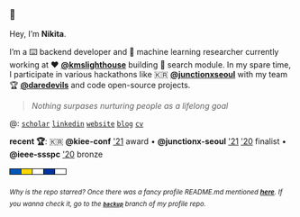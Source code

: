 ### 👋

Hey, I’m **Nikita**.

I’m a ⌨️ backend developer and 🤖 machine learning researcher currently working at ♥ **[@kmslighthouse](https://www.kmslh.com/)** building 🔎 search module. In my spare time, I participate in various hackathons like 🇰🇷 **[@junctionxseoul](https://www.facebook.com/junctionxseoul)** with my team 🏆 **[@daredevils](https://github.com/daredevils-team)** and code open-source projects.

> _Nothing surpases nurturing people as a lifelong goal_

@: [`scholar`](https://scholar.google.com/citations?user=qy3ZD4IAAAAJ&hl=en) [`linkedin`](https://www.linkedin.com/in/xtenzq/) [`website`](https://xtenzq.github.io/) [`blog`](https://xtenzq.github.io/blog) [`cv`](https://xtenzq.github.io/cv)

**recent 🏆️**: 🇰🇷 **@kiee-conf** ['21](https://xtenzq.github.io/img/2021_KIEE_Award.png) award • **@junctionx-seoul** ['21](https://xtenzq.github.io/img/junction2021.jpg) ['20](https://xtenzq.github.io/img/junction2020.jpg) finalist • **@ieee-ssspc** ['20](https://xtenzq.github.io/img/IEEE_diploma.png) bronze

<!-- imagine all the people livin' life in peace -->
<!-- I pray for the people of Ukraine  -->
<a href="https://www.youtube.com/watch?v=YkgkThdzX-8" target="_blank"><img src="rect.png" /></a>

<sub>_Why is the repo starred? Once there was a fancy profile README.md mentioned **[here](https://github.com/abhisheknaiidu/awesome-github-profile-readme)**. If you wanna check it, go to the **[`backup`](https://github.com/xtenzQ/xtenzQ/tree/backup)** branch of my profile repo._</sub>
